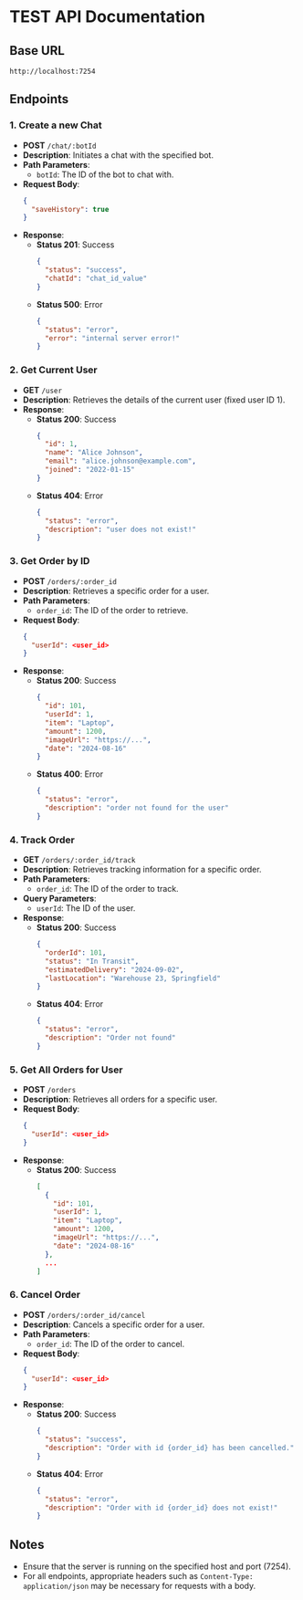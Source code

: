 # TEST API Documentation

## Base URL

```
http://localhost:7254
```

## Endpoints

### 1. Create a new Chat

- **POST** `/chat/:botId`
- **Description**: Initiates a chat with the specified bot.
- **Path Parameters**:
  - `botId`: The ID of the bot to chat with.
- **Request Body**:
  ```json
  {
    "saveHistory": true
  }
  ```
- **Response**:
  - **Status 201**: Success
    ```json
    {
      "status": "success",
      "chatId": "chat_id_value"
    }
    ```
  - **Status 500**: Error
    ```json
    {
      "status": "error",
      "error": "internal server error!"
    }
    ```

### 2. Get Current User

- **GET** `/user`
- **Description**: Retrieves the details of the current user (fixed user ID 1).
- **Response**:
  - **Status 200**: Success
    ```json
    {
      "id": 1,
      "name": "Alice Johnson",
      "email": "alice.johnson@example.com",
      "joined": "2022-01-15"
    }
    ```
  - **Status 404**: Error
    ```json
    {
      "status": "error",
      "description": "user does not exist!"
    }
    ```

### 3. Get Order by ID

- **POST** `/orders/:order_id`
- **Description**: Retrieves a specific order for a user.
- **Path Parameters**:
  - `order_id`: The ID of the order to retrieve.
- **Request Body**:
  ```json
  {
    "userId": <user_id>
  }
  ```
- **Response**:
  - **Status 200**: Success
    ```json
    {
      "id": 101,
      "userId": 1,
      "item": "Laptop",
      "amount": 1200,
      "imageUrl": "https://...",
      "date": "2024-08-16"
    }
    ```
  - **Status 400**: Error
    ```json
    {
      "status": "error",
      "description": "order not found for the user"
    }
    ```

### 4. Track Order

- **GET** `/orders/:order_id/track`
- **Description**: Retrieves tracking information for a specific order.
- **Path Parameters**:
  - `order_id`: The ID of the order to track.
- **Query Parameters**:
  - `userId`: The ID of the user.
- **Response**:
  - **Status 200**: Success
    ```json
    {
      "orderId": 101,
      "status": "In Transit",
      "estimatedDelivery": "2024-09-02",
      "lastLocation": "Warehouse 23, Springfield"
    }
    ```
  - **Status 404**: Error
    ```json
    {
      "status": "error",
      "description": "Order not found"
    }
    ```

### 5. Get All Orders for User

- **POST** `/orders`
- **Description**: Retrieves all orders for a specific user.
- **Request Body**:
  ```json
  {
    "userId": <user_id>
  }
  ```
- **Response**:
  - **Status 200**: Success
    ```json
    [
      {
        "id": 101,
        "userId": 1,
        "item": "Laptop",
        "amount": 1200,
        "imageUrl": "https://...",
        "date": "2024-08-16"
      },
      ...
    ]
    ```

### 6. Cancel Order

- **POST** `/orders/:order_id/cancel`
- **Description**: Cancels a specific order for a user.
- **Path Parameters**:
  - `order_id`: The ID of the order to cancel.
- **Request Body**:
  ```json
  {
    "userId": <user_id>
  }
  ```
- **Response**:
  - **Status 200**: Success
    ```json
    {
      "status": "success",
      "description": "Order with id {order_id} has been cancelled."
    }
    ```
  - **Status 404**: Error
    ```json
    {
      "status": "error",
      "description": "Order with id {order_id} does not exist!"
    }
    ```

## Notes

- Ensure that the server is running on the specified host and port (7254).
- For all endpoints, appropriate headers such as `Content-Type: application/json` may be necessary for requests with a body.
